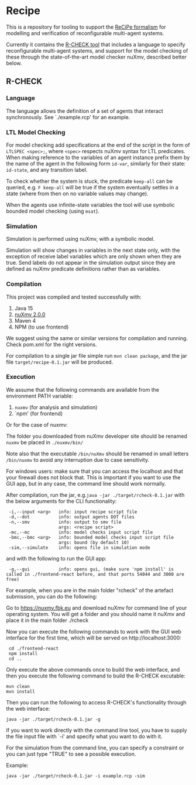 # Recipe

This is a repository for tooling to support the [ReCiPe formalism](https://arxiv.org/abs/2104.10998) for modelling and verification of reconfigurable multi-agent systems.

Currently it contains the [R-CHECK tool](https://arxiv.org/abs/2201.06312) that includes a language to specify reconfigurable multi-agent systems, and support for the model checking of these through the state-of-the-art model checker nuXmv, described better below.

## R-CHECK

### Language

The language allows the definition of a set of agents that interact synchronously. See `./example.rcp' for an example.

### LTL Model Checking

For model checking add specifications at the end of the script in the form of `LTLSPEC <spec>;`, where `<spec>` respects nuXmv syntax for LTL predicates. When making reference to the variables of an agent instance prefix them by the name of the agent in the following form `id-var`, similarly for their state: `id-state`, and any transition label.

To check whether the system is stuck, the predicate `keep-all` can be queried, e.g. `F keep-all` will be true if the system eventually settles in a state (where from then on no variable values may change).

When the agents use infinite-state variables the tool will use symbolic bounded model checking (using `msat`).

### Simulation

Simulation is performed using nuXmv, with a symbolic model.

Simulation will show changes in variables in the next state only, with the exception of receive label variables which are only shown when they are true. Send labels do not appear in the simulation output since they are defined as nuXmv predicate definitions rather than as variables.

### Compilation

This project was compiled and tested successfully with:
1. Java 15
2. [nuXmv 2.0.0](https://nuxmv.fbk.eu/)
3. Maven 4
4. NPM (to use frontend)

We suggest using the same or similar versions for compilation and running. Check pom.xml for the right versions.

For compilation to a single jar file simple run `mvn clean package`, and the jar file `target/recipe-0.1.jar` will be produced.


### Execution

We assume that the following commands are available from the environment PATH variable:
1. `nuxmv` (for analysis and simulation)
2. `npm' (for frontend)

Or for the case of nuxmv:

The folder you downloaded from nuXmv developer site should be renamed `nuxmv` be placed in `./nuxmv/bin/`

Note also that the executable `/bin/nuXmv` should be renamed in small letters `/bin/nuxmv` to avoid any interruption due to case sensitivity.

For windows users: make sure that you can access the localhost and that your firewall does not block that. This is important if you want to use the GUI app, but in any case, the command line should work normally. 

After compilation, run the jar, e.g.`java -jar ./target/rcheck-0.1.jar` with the below arguments for the CLI functionality:

```
 -i,--input <arg>   info: input recipe script file
 -d,--dot           info: output agents DOT files
 -n,--smv           info: output to smv file
                    args: <recipe script>
 -mc,--mc           info: model checks input script file
 -bmc,--bmc <arg>   info: bounded model checks input script file
                    args: bound (by default 10)
 -sim,--simulate    info: opens file in simulation mode
 ```

and with the following to run the GUI app:
```
 -g,--gui           info: opens gui, (make sure 'npm install' is called in ./frontend-react before, and that ports 54044 and 3000 are free)
 ```
 
 For example, when you are in the main folder "rcheck" of the artefact submission, you can do the following:
 
 Go to https://nuxmv.fbk.eu and download nuXmv for command line of your operating system.
 You will get a folder and you should name it nuXmv and place it in the main folder ./rcheck
 
 Now you can execute the following commands to work with the GUI web interface for the first time, which will be served on http://localhost:3000:

```
 cd ./frontend-react
 npm install
 cd ..
```

Only execute the above commands once to build the web interface, and then you execute the following command to build the R-CHECK excutable:
 ```
 mvn clean
 mvn install
  ```

Then you can run the following to access R-CHECK's functionality through the web interface:
```
java -jar ./target/rcheck-0.1.jar -g
```

 If you want to work directly with the command line tool, you have to supply the file input file with `-i' and specify what you want to do with it.
 
For the simulation from the command line, you can specify a constraint or you can just type "TRUE" to see a possible execution. 

Example: 

```
java -jar ./target/rcheck-0.1.jar -i example.rcp -sim
``` 
